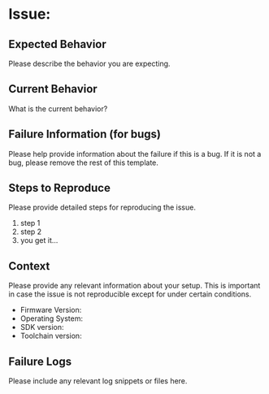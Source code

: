 # Issue: <issue-title>

## Expected Behavior

Please describe the behavior you are expecting.

## Current Behavior

What is the current behavior?

## Failure Information (for bugs)

Please help provide information about the failure if this is a bug. If it is not a bug, please remove the rest of this
template.

## Steps to Reproduce

Please provide detailed steps for reproducing the issue.

1. step 1
2. step 2
3. you get it...

## Context

Please provide any relevant information about your setup. This is important in case the issue is not reproducible except
for under certain conditions.

* Firmware Version:
* Operating System:
* SDK version:
* Toolchain version:

## Failure Logs

Please include any relevant log snippets or files here.
